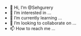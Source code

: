 - 👋 Hi, I’m @Sehgurery
- 👀 I’m interested in ...
- 🌱 I’m currently learning ...
- 💞️ I’m looking to collaborate on ...
- 📫 How to reach me ...

<!---
Sehgurery/Sehgurery is a ✨ special ✨ repository because its `README.md` (this file) appears on your GitHub profile.
You can click the Preview link to take a look at your changes.
--->
